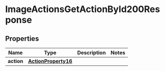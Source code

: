 

# ImageActionsGetActionById200Response


## Properties

| Name | Type | Description | Notes |
|------------ | ------------- | ------------- | -------------|
|**action** | [**ActionProperty16**](ActionProperty16.md) |  |  |



